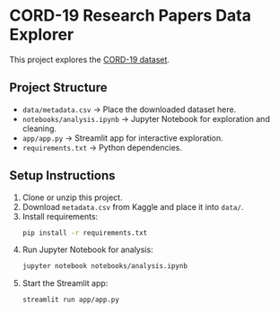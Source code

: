 # CORD-19 Research Papers Data Explorer

This project explores the [CORD-19 dataset](https://www.kaggle.com/datasets/allen-institute-for-ai/CORD-19-research-challenge).

## Project Structure
- `data/metadata.csv` → Place the downloaded dataset here.
- `notebooks/analysis.ipynb` → Jupyter Notebook for exploration and cleaning.
- `app/app.py` → Streamlit app for interactive exploration.
- `requirements.txt` → Python dependencies.

## Setup Instructions
1. Clone or unzip this project.
2. Download `metadata.csv` from Kaggle and place it into `data/`.
3. Install requirements:
   ```bash
   pip install -r requirements.txt
   ```
4. Run Jupyter Notebook for analysis:
   ```bash
   jupyter notebook notebooks/analysis.ipynb
   ```
5. Start the Streamlit app:
   ```bash
   streamlit run app/app.py
   ```
